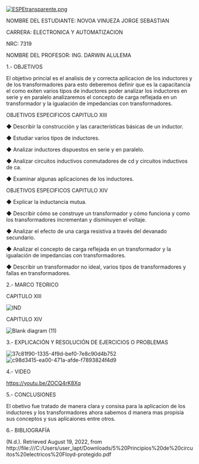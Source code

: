 

[![ESPEtransparente.png](https://i.postimg.cc/nhpFH4dr/ESPEtransparente.png)](https://postimg.cc/RNp5dHxx)
                                                                        


NOMBRE DEL ESTUDIANTE: NOVOA VINUEZA JORGE SEBASTIAN 
  
CARRERA: ELECTRONICA Y AUTOMATIZACION 

NRC: 7319

NOMBRE DEL PROFESOR: ING. DARWIN ALULEMA



1.- OBJETIVOS 

El objetivo princial es el analisis de y correcta aplicacion de los inductores y de los transformadores para esto deberemos definir que es la capacitancia el como exiten varios tipos de inductores  poder analizar los inductores en serie y en paralelo analizaremos el concepto de carga reflejada en un transformador y la igualación de impedancias con transformadores.


OBJETIVOS ESPECIFICOS CAPITULO XIII

◆ Describir la construcción y las características básicas de un inductor.

◆ Estudiar varios tipos de inductores.

◆ Analizar inductores dispuestos en serie y en paralelo.

◆ Analizar circuitos inductivos conmutadores de cd y circuitos inductivos de ca.

◆ Examinar algunas aplicaciones de los inductores.


OBJETIVOS ESPECIFICOS CAPITULO XIV

◆ Explicar la inductancia mutua.

◆ Describir cómo se construye un transformador y cómo funciona y como los transformadores incrementan y disminuyen el voltaje.

◆ Analizar el efecto de una carga resistiva a través del devanado secundario.

◆ Analizar el concepto de carga reflejada en un transformador y la igualación de impedancias con transformadores.

◆ Describir un transformador no ideal, varios tipos de transformadores y fallas en transformadores.
          

2.- MARCO TEORICO 

CAPITULO 	XIII

![IND](https://user-images.githubusercontent.com/105685180/185544412-7ec35366-8f1a-4635-b3f2-bf0bede4e53d.png)

CAPITULO XIV

![Blank diagram (11)](https://user-images.githubusercontent.com/105685180/185544435-15775f28-11bd-403b-a44a-a053db41569d.png)


3.- EXPLICACIÓN Y RESOLUCIÓN DE EJERCICIOS O PROBLEMAS

![37c81f90-1335-4f9d-bef0-7e8c90d4b752](https://user-images.githubusercontent.com/105685180/185616821-131feff4-84e0-4ff4-87ce-cd787d332bb2.jpg)
![c98d3415-ea00-471a-afde-f7893824f4d9](https://user-images.githubusercontent.com/105685180/185616824-9a0ce64a-cf11-498f-bb15-40ae7ff62a88.jpg)


4.- VIDEO

https://youtu.be/ZOCQ4rK8Xq 

5.- CONCLUSIONES

El obetivo fue tratado de manera clara y consisa para la aplicacion de los inductores y los transformadores ahora sabemos d manera mas propisia sus conceptos y sus aplicaiones entre otros.

6.- BIBLIOGRAFÍA

(N.d.). Retrieved August 19, 2022, from http://file:///C:/Users/user_lapt/Downloads/5%20Principios%20de%20circuitos%20electricos%20Floyd-protegido.pdf


